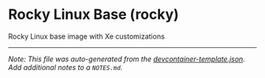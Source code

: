 
# Rocky Linux Base (rocky)

Rocky Linux base image with Xe customizations





---

_Note: This file was auto-generated from the [devcontainer-template.json](https://github.com/Xe/devcontainer-base/blob/main/src/rocky/devcontainer-template.json).  Add additional notes to a `NOTES.md`._
